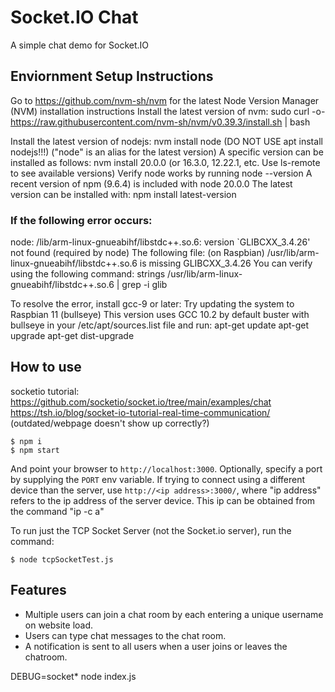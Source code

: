 
# Socket.IO Chat

A simple chat demo for Socket.IO

## Enviornment Setup Instructions
Go to https://github.com/nvm-sh/nvm for the latest 
Node Version Manager (NVM) installation instructions 
Install the latest version of nvm:
sudo curl -o- https://raw.githubusercontent.com/nvm-sh/nvm/v0.39.3/install.sh | bash

Install the latest version of nodejs:
nvm install node
(DO NOT USE apt install nodejs!!!)
("node" is an alias for the latest version)
A specific version can be installed as follows:
nvm install 20.0.0
(or 16.3.0, 12.22.1, etc. Use ls-remote to see available versions)
Verify node works by running
node --version
A recent version of npm (9.6.4) is included with node 20.0.0
The latest version can be installed with:
npm install latest-version

### If the following error occurs:
node: /lib/arm-linux-gnueabihf/libstdc++.so.6: version `GLIBCXX_3.4.26' not found (required by node)
The following file: (on Raspbian)
/usr/lib/arm-linux-gnueabihf/libstdc++.so.6
is missing GLIBCXX_3.4.26
You can verify using the following command:
strings /usr/lib/arm-linux-gnueabihf/libstdc++.so.6 | grep -i glib

To resolve the error, install gcc-9 or later:
Try updating the system to Raspbian 11 (bullseye)
This version uses GCC 10.2 by default
buster with bullseye in your /etc/apt/sources.list file and run:
apt-get update
apt-get upgrade
apt-get dist-upgrade

## How to use

socketio tutorial:
https://github.com/socketio/socket.io/tree/main/examples/chat
https://tsh.io/blog/socket-io-tutorial-real-time-communication/ 
(outdated/webpage doesn't show up correctly?)

```
$ npm i
$ npm start
```

And point your browser to `http://localhost:3000`. Optionally, specify
a port by supplying the `PORT` env variable. If trying to connect using a 
different device than the server, use `http://<ip address>:3000/`,
where "ip address" refers to the ip address of the server device. This 
ip can be obtained from the command "ip -c a"

To run just the TCP Socket Server (not the Socket.io server),
run the command:
```
$ node tcpSocketTest.js
``` 

## Features

- Multiple users can join a chat room by each entering a unique username
on website load.
- Users can type chat messages to the chat room.
- A notification is sent to all users when a user joins or leaves
the chatroom.

DEBUG=socket* node index.js